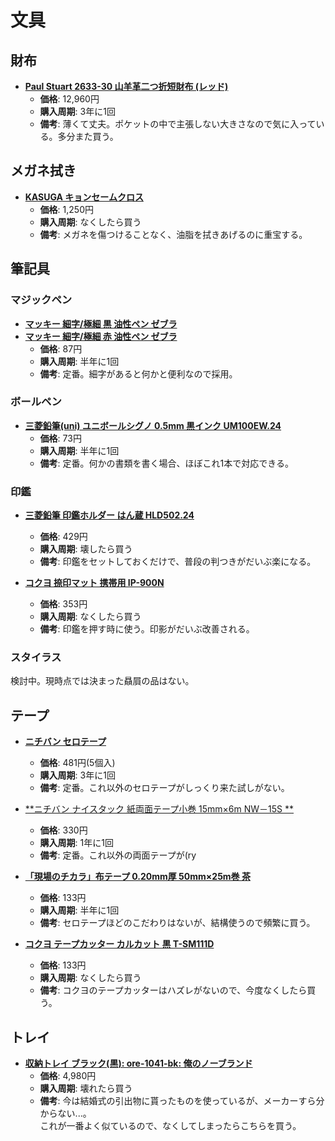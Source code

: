 文具
====

財布
----

- [**Paul Stuart 2633-30 山羊革二つ折短財布 (レッド)**](https://www.amazon.co.jp/dp/B018O3JJYW/)
  - **価格**: 12,960円
  - **購入周期**: 3年に1回
  - **備考**: 薄くて丈夫。ポケットの中で主張しない大きさなので気に入っている。多分また買う。

メガネ拭き
----

- [**KASUGA キョンセームクロス**](https://www.amazon.co.jp/dp/B003CEGISE/)
  - **価格**: 1,250円
  - **購入周期**: なくしたら買う
  - **備考**: メガネを傷つけることなく、油脂を拭きあげるのに重宝する。

筆記具
----

### マジックペン

- [**マッキー 細字/極細 黒 油性ペン ゼブラ**](https://lohaco.jp/product/177530/)
- [**マッキー 細字/極細 赤 油性ペン ゼブラ**](https://lohaco.jp/product/177549/)
  - **価格**: 87円
  - **購入周期**: 半年に1回
  - **備考**: 定番。細字があると何かと便利なので採用。

### ボールペン

- [**三菱鉛筆(uni) ユニボールシグノ 0.5mm 黒インク UM100EW.24**](https://lohaco.jp/product/824338/)
  - **価格**: 73円
  - **購入周期**: 半年に1回
  - **備考**: 定番。何かの書類を書く場合、ほぼこれ1本で対応できる。

### 印鑑
- [**三菱鉛筆 印鑑ホルダー はん蔵 HLD502.24**](https://lohaco.jp/product/828865/)
  - **価格**: 429円
  - **購入周期**: 壊したら買う
  - **備考**: 印鑑をセットしておくだけで、普段の判つきがだいぶ楽になる。

- [**コクヨ 捺印マット 携帯用 IP-900N**](https://www.amazon.co.jp/dp/B0012RAGBI/)
  - **価格**: 353円
  - **購入周期**: なくしたら買う
  - **備考**: 印鑑を押す時に使う。印影がだいぶ改善される。

### スタイラス

検討中。現時点では決まった贔屓の品はない。

テープ
----

- [**ニチバン セロテープ**](https://lohaco.jp/product/910516/)
  - **価格**: 481円(5個入)
  - **購入周期**: 3年に1回
  - **備考**: 定番。これ以外のセロテープがしっくり来た試しがない。


- [**ニチバン ナイスタック 紙両面テープ小巻 15mm×6m NW－15S **](https://www.amazon.co.jp/dp/B005J0YE4O/)
  - **価格**: 330円
  - **購入周期**: 1年に1回
  - **備考**: 定番。これ以外の両面テープが(ry


- [**「現場のチカラ」布テープ 0.20mm厚 50mm×25m巻 茶**](https://lohaco.jp/product/9438109/)
  - **価格**: 133円
  - **購入周期**: 半年に1回
  - **備考**: セロテープほどのこだわりはないが、結構使うので頻繁に買う。


- [**コクヨ テープカッター カルカット 黒 T-SM111D**](https://www.amazon.co.jp/dp/B0192M6C62/)
  - **価格**: 133円
  - **購入周期**: なくしたら買う
  - **備考**: コクヨのテープカッターはハズレがないので、今度なくしたら買う。


トレイ
----

- [**収納トレイ ブラック(黒): ore-1041-bk: 俺のノーブランド**](http://store.shopping.yahoo.co.jp/orebra/ore-1041-bk.html)
  - **価格**: 4,980円
  - **購入周期**: 壊れたら買う
  - **備考**: 今は結婚式の引出物に貰ったものを使っているが、メーカーすら分からない...。  
  これが一番よく似ているので、なくしてしまったらこちらを買う。
